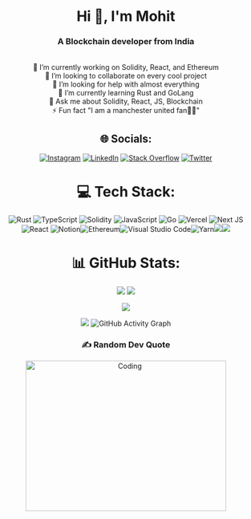 <div align="center">
  
<h1 align="center">Hi 👋, I'm Mohit</h1>
<h3 align="center">A Blockchain developer from India</h3>

<br> 🔭 I’m currently working on Solidity, React, and Ethereum
<br> 👯 I’m looking to collaborate on every cool project
<br> 🤝 I’m looking for help with almost everything
<br> 🌱 I’m currently learning Rust and GoLang
<br> 💬 Ask me about Solidity, React, JS, Blockchain
<br> ⚡ Fun fact "I am a manchester united fan🫶🏻"

</div>

<div align="center">
  
## 🌐 Socials:  
[![Instagram](https://img.shields.io/badge/Instagram-%23E4405F.svg?logo=Instagram&logoColor=white)](https://instagram.com/mohitchandel.me) [![LinkedIn](https://img.shields.io/badge/LinkedIn-%230077B5.svg?logo=linkedin&logoColor=white)](https://linkedin.com/in/mohit-chandel-b0077816a) [![Stack Overflow](https://img.shields.io/badge/-Stackoverflow-FE7A16?logo=stack-overflow&logoColor=white)](https://stackoverflow.com/users/12174711) [![Twitter](https://img.shields.io/badge/Twitter-%231DA1F2.svg?logo=Twitter&logoColor=white)](https://twitter.com/mohitchandel55) 

# 💻 Tech Stack:
![Rust](https://img.shields.io/badge/rust-%23000000.svg?style=for-the-badge&logo=rust&logoColor=white) ![TypeScript](https://img.shields.io/badge/typescript-%23007ACC.svg?style=for-the-badge&logo=typescript&logoColor=white) ![Solidity](https://img.shields.io/badge/Solidity-%23363636.svg?style=for-the-badge&logo=solidity&logoColor=white) ![JavaScript](https://img.shields.io/badge/JavaScript-F7DF1E.svg?style=for-the-badge&logo=JavaScript&logoColor=black) ![Go](https://img.shields.io/badge/go-%2300ADD8.svg?style=for-the-badge&logo=go&logoColor=white) ![Vercel](https://img.shields.io/badge/vercel-%23000000.svg?style=for-the-badge&logo=vercel&logoColor=white) ![Next JS](https://img.shields.io/badge/Next-black?style=for-the-badge&logo=next.js&logoColor=white) ![React](https://img.shields.io/badge/react-%2320232a.svg?style=for-the-badge&logo=react&logoColor=%2361DAFB) ![Notion](https://img.shields.io/badge/Notion-%23000000.svg?style=for-the-badge&logo=notion&logoColor=white)![Ethereum](https://img.shields.io/badge/Ethereum-3C3C3D?style=for-the-badge&logo=Ethereum&logoColor=white)![Visual Studio Code](https://img.shields.io/badge/Visual%20Studio%20Code-0078d7.svg?style=for-the-badge&logo=visual-studio-code&logoColor=white)![Yarn](https://img.shields.io/badge/yarn-%232C8EBB.svg?style=for-the-badge&logo=yarn&logoColor=white)![](https://img.shields.io/badge/OpenZeppelin-4E5EE4?logo=OpenZeppelin&logoColor=fff&style=for-the-badge)![](https://img.shields.io/badge/npm-CB3837.svg?style=for-the-badge&logo=npm&logoColor=white)
  
  
# 📊 GitHub Stats:
<div>
<img src="https://github-readme-stats.vercel.app/api?username=mohitchandel&theme=dark&hide_border=false&include_all_commits=true&count_private=true">
<img src="https://github-readme-streak-stats.herokuapp.com/?user=mohitchandel&theme=dark&hide_border=false"><br/>
</div>
  
![](https://github-readme-stats.vercel.app/api/top-langs/?username=mohitchandel&theme=dark&hide_border=false&include_all_commits=true&count_private=true&layout=compact)<br>
![]()<br>

![](https://metrics.lecoq.io/mohitchande)
![GitHub Activity Graph](https://activity-graph.herokuapp.com/graph?username=mohitchandel)  

### ✍️ Random Dev Quote

<img align="center" alt="Coding" width="400" height="300" src="https://quotes-github-readme.vercel.app/api?type=vetical&theme=radical" >

  
<div>
